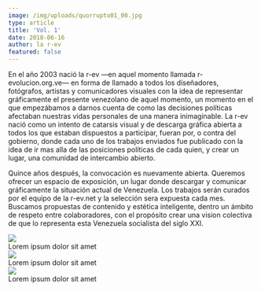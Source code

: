 ```yaml
---
image: /img/uploads/quorrupto01_00.jpg
type: article
title: 'Vol. 1'
date: 2018-06-16
author: la r-ev
featured: false
---
```

En el año 2003 nació la r-ev —en aquel momento llamada r-evolucion.org.ve— en forma de llamado a todos los diseñadores, fotógrafos, artistas y comunicadores visuales con la idea de representar gráficamente el presente venezolano de aquel momento, un momento en el que empezábamos a darnos cuenta de como las decisiones políticas afectaban nuestras vidas personales de una manera inimaginable. La r-ev nació como un intento de catarsis visual y de descarga gráfica abierta a todos los que estaban dispuestos a participar, fueran por, o contra del gobierno, donde cada uno de los trabajos enviados fue publicado con la idea de ir mas alla de las posiciones políticas de cada quien, y crear un lugar, una comunidad de intercambio abierto.

Quince años después, la convocación es nuevamente abierta. Queremos ofrecer un espacio de exposición, un lugar donde descargar y comunicar gráficamente la situación actual de Venezuela. Los trabajos serán curados por el equipo de la r-ev.net y la selección sera expuesta cada mes. Buscamos propuestas de contenido y estética inteligente,  dentro un ámbito de respeto entre colaboradores, con el propósito crear una vision colectiva de que lo representa esta Venezuela socialista del siglo XXI.

<div><img src="/img/uploads/quorrupto01_01.jpg"></div>
<div class="caption">Lorem ipsum dolor sit amet</div>

<div><img src="/img/uploads/quorrupto01_02.jpg"></div>
<div class="caption">Lorem ipsum dolor sit amet</div>

<div><img src="/img/uploads/quorrupto01_03.jpg"></div>
<div class="caption">Lorem ipsum dolor sit amet</div>
